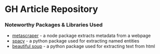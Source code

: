 # GH Article Repository

### Noteworthy Packages & Libraries Used

-   [metascraper](https://www.npmjs.com/package/metascraper) - a node package extracts metadata from a webpage
-   [spacy](https://spacy.io/) - a python package used for extracting named entities
-   [beautiful soup](https://beautiful-soup-4.readthedocs.io/en/latest/) - a python package used for extracting text from html
